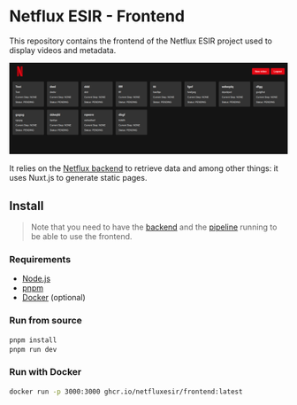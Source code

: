 # Netflux ESIR - Frontend

This repository contains the frontend of the Netflux ESIR project used to display videos and metadata.

![Netflux ESIR - Frontend - Preview](images/preview.png)

It relies on the [Netflux backend](https://github.com/NetfluxESIR/backend) to retrieve data and
among other things: it uses Nuxt.js to generate static pages.

## Install

> Note that you need to have the [backend](https://github.com/NetfluxESIR/backend) and 
> the [pipeline](https://github.com/NetfluxESIR/pipeline) running to be able to use the frontend.

### Requirements
- [Node.js](https://nodejs.org/en/download/)
- [pnpm](https://pnpm.io/installation)
- [Docker](https://docs.docker.com/get-docker/) (optional)

### Run from source

```bash
pnpm install
pnpm run dev
```

### Run with Docker

```bash
docker run -p 3000:3000 ghcr.io/netfluxesir/frontend:latest
```

